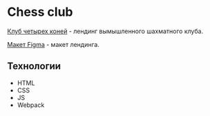 # Chess club

[Клуб четырех коней](https://harpeng.github.io/chess-club/) - лендинг вымышленного шахматного клуба. 

[Макет Figma](https://www.figma.com/file/3WSOBHW7RWMKMBDOg1dOJQ/%D0%94%D0%B8%D0%B7%D0%B0%D0%B9%D0%BD-%D0%B4%D0%BB%D1%8F-%D0%B2%D0%B5%D1%80%D1%81%D1%82%D0%BA%D0%B8-%7C-%D0%A2%D0%B5%D1%81%D1%82%D0%BE%D0%B2%D1%8B%D0%B9-%D0%BB%D0%B5%D0%BD%D0%B4%D0%B8%D0%BD%D0%B3-(Copy)?type=design&node-id=2-938&mode=design&t=lt6A2WEfGPlYZ8JD-0) - макет лендинга.


## Технологии
* HTML
* CSS
* JS
* Webpack